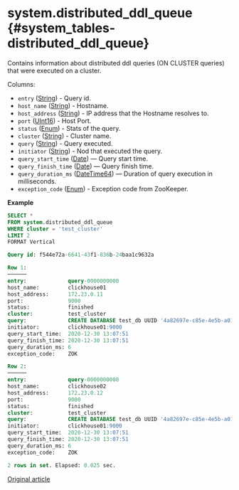 # system.distributed_ddl_queue {#system_tables-distributed_ddl_queue}

Contains information about distributed ddl queries (ON CLUSTER queries) that were executed on a cluster.

Columns:

-   `entry`  ([String](../../sql-reference/data-types/string.md)) - Query id.
-   `host_name`  ([String](../../sql-reference/data-types/string.md)) - Hostname.
-   `host_address`  ([String](../../sql-reference/data-types/string.md)) - IP address that the Hostname resolves to.
-   `port`  ([UInt16](../../sql-reference/data-types/int-uint.md)) - Host Port.
-   `status`  ([Enum](../../sql-reference/data-types/enum.md)) - Stats of the query.
-   `cluster`  ([String](../../sql-reference/data-types/string.md)) - Cluster name.
-   `query`  ([String](../../sql-reference/data-types/string.md)) - Query executed.
-   `initiator`  ([String](../../sql-reference/data-types/string.md)) - Nod that executed the query.
-   `query_start_time` ([Date](../../sql-reference/data-types/date.md)) — Query start time.
-   `query_finish_time` ([Date](../../sql-reference/data-types/date.md)) — Query finish time.
-   `query_duration_ms` ([DateTime64](../../sql-reference/data-types/datetime64.md)) — Duration of query execution in milliseconds.
-   `exception_code`  ([Enum](../../sql-reference/data-types/enum.md)) - Exception code from ZooKeeper.


**Example**

``` sql
SELECT *
FROM system.distributed_ddl_queue
WHERE cluster = 'test_cluster'
LIMIT 2
FORMAT Vertical

Query id: f544e72a-6641-43f1-836b-24baa1c9632a

Row 1:
──────
entry:             query-0000000000
host_name:         clickhouse01
host_address:      172.23.0.11
port:              9000
status:            finished
cluster:           test_cluster
query:             CREATE DATABASE test_db UUID '4a82697e-c85e-4e5b-a01e-a36f2a758456' ON CLUSTER test_cluster
initiator:         clickhouse01:9000
query_start_time:  2020-12-30 13:07:51
query_finish_time: 2020-12-30 13:07:51
query_duration_ms: 6
exception_code:    ZOK

Row 2:
──────
entry:             query-0000000000
host_name:         clickhouse02
host_address:      172.23.0.12
port:              9000
status:            finished
cluster:           test_cluster
query:             CREATE DATABASE test_db UUID '4a82697e-c85e-4e5b-a01e-a36f2a758456' ON CLUSTER test_cluster
initiator:         clickhouse01:9000
query_start_time:  2020-12-30 13:07:51
query_finish_time: 2020-12-30 13:07:51
query_duration_ms: 6
exception_code:    ZOK

2 rows in set. Elapsed: 0.025 sec.
```


[Original article](https://clickhouse.tech/docs/en/operations/system_tables/distributed_ddl_queuedistributed_ddl_queue.md) <!--hide-->
 